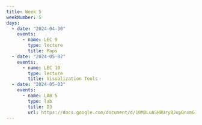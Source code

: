 ```yaml
---
title: Week 5
weekNumber: 5
days:
  - date: "2024-04-30"
    events:
      - name: LEC 9
        type: lecture
        title: Maps
  - date: "2024-05-02"
    events:
      - name: LEC 10
        type: lecture
        title: Visualization Tools
  - date: "2024-05-03"
    events:
      - name: LAB 5
        type: lab
        title: D3
        url: https://docs.google.com/document/d/10M0LuASHBUryBJupQnxmG7QC9isO3_DUbs4UxYTvWnM/edit?usp=sharing
---
```

